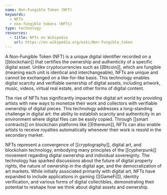 ```yaml
---
name: Non-Fungible Token (NFT)
keywords:
  - NFTs
  - non-fungible tokens (NFTs)
type: technology
resources:
  - title: NFTs on Wikipedia
    url: https://en.wikipedia.org/wiki/Non-fungible_token
---
```


A Non-Fungible Token (NFT) is a unique digital identifier recorded on a [[blockchain]] that certifies the ownership and authenticity of a specific digital asset. Unlike cryptocurrencies such as [[Bitcoin]], which are fungible (meaning each unit is identical and interchangeable), NFTs are unique and cannot be exchanged on a like-for-like basis. This technology enables digital scarcity and verifiable ownership of digital assets, including artwork, music, videos, virtual real estate, and other forms of digital content.

The rise of NFTs has significantly impacted the digital art world by providing artists with new ways to monetize their work and collectors with verifiable ownership of digital pieces. This technology addresses a long-standing challenge in digital art: the ability to establish scarcity and authenticity in an environment where digital files can be easily copied. Through [[smart contracts]] on blockchain platforms like [[Ethereum]], NFTs can also enable artists to receive royalties automatically whenever their work is resold in the secondary market.

NFTs represent a convergence of [[cryptography]], digital art, and blockchain technology, embodying many principles of the [[cypherpunk]] movement regarding digital ownership and individual sovereignty. The technology has sparked discussions about the future of digital property rights, the nature of ownership in the digital age, and the democratization of art markets. While initially associated primarily with digital art, NFTs have expanded to include applications in gaming ([[GameFi]]), identity verification, and various forms of digital collectibles, demonstrating their potential to reshape how we think about digital assets and ownership.
